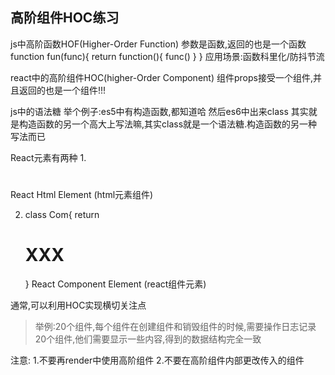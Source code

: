 ## 高阶组件HOC练习

js中高阶函数HOF(Higher-Order Function)
参数是函数,返回的也是一个函数
function fun(func){
    return function(){
        func()
    }
}
应用场景:函数科里化/防抖节流

react中的高阶组件HOC(higher-Order Component)
组件props接受一个组件,并且返回的也是一个组件!!!



js中的语法糖
举个例子:es5中有构造函数,都知道哈
然后es6中出来class
其实就是构造函数的另一个高大上写法嘛,其实class就是一个语法糖.构造函数的另一种写法而已


React元素有两种
1.<h1></h1> React Html Element (html元素组件)

2. class Com{
    return <h1>XXX</h1>
}
<Com></Com> React Component Element (react组件元素)

通常,可以利用HOC实现横切关注点

>举例:20个组件,每个组件在创建组件和销毁组件的时候,需要操作日志记录
>20个组件,他们需要显示一些内容,得到的数据结构完全一致

注意:
1.不要再render中使用高阶组件
2.不要在高阶组件内部更改传入的组件